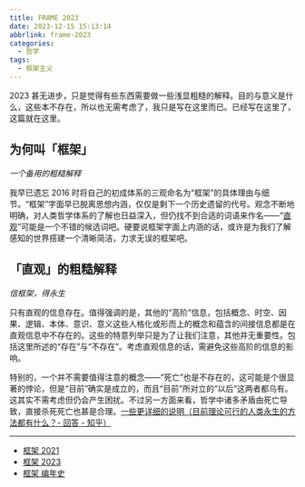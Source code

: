 ```yaml
---
title: FRAME 2023
date: 2023-12-15 15:13:14
abbrlink: frame-2023
categories:
  - 哲学
tags:
  - 框架主义
---
```


2023 甚无进步，只是觉得有些东西需要做一些浅显粗糙的解释。目的与意义是什么，这些本不存在，所以也无需考虑了，我只是写在这里而已。已经写在这里了，这篇就在这里。

<!-- more -->

## 为何叫「框架」

*一个备用的粗糙解释*

我早已遗忘 2016 时将自己的初成体系的三观命名为“框架”的具体理由与细节。“框架”字面早已脱离思想内涵，仅仅是剩下一个历史遗留的代号。观念不断地明确，对人类哲学体系的了解也日益深入，但仍找不到合适的词语来作名——“[直观](https://framist.github.io/post/frame-2021.html)”可能是一个不错的候选词吧。硬要说框架字面上内涵的话，或许是为我们了解感知的世界搭建一个清晰简洁，力求无误的框架吧。

## 「直观」的粗糙解释

*信框架，得永生*

只有直观的信息存在。值得强调的是，其他的“高阶”信息，包括概念、时空、因果、逻辑、本体、意识、意义这些人格化或形而上的概念和蕴含的间接信息都是在直观信息中不存在的。这些的特意列举只是为了让我们注意，其他并无重要性。包括这里所述的“存在”与“不存在”。考虑直观信息的话，需避免这些高阶的信息的影响。

特别的，一个并不需要值得注意的概念——“死亡”也是不存在的，这可能是个很显著的悖论，但是“目前”确实是成立的，而且“目前”所对立的“以后”这两者都乌有。这其实不需考虑但仍会产生困扰。不过另一方面来看，哲学中诸多矛盾由死亡导致，直接杀死死亡也甚是合理。[一些更详细的说明（目前理论可行的人类永生的方法都有什么？- 回答 - 知乎）](https://www.zhihu.com/question/623548150/answer/3327900134)


---

- [框架 2021](https://framist.github.io/post/frame-2021.html)
- [框架 2023](https://framist.github.io/post/frame-2023.html)
- [框架 编年史](https://framist.github.io/post/chronicles-of-frame.html)
